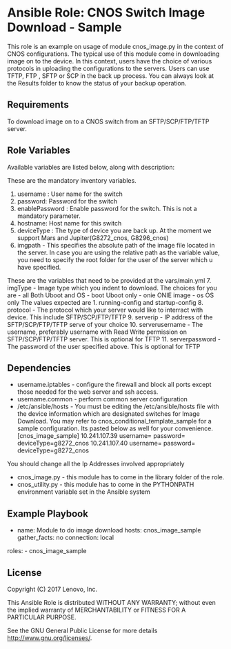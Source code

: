 # Ansible Role: CNOS Switch Image Download - Sample

This role is an example on usage of module cnos_image.py in the context of CNOS configurations. The typical use of this module come in downloading image on to the device. In this context, users have the choice of various protocols in uploading the configurations to the servers. Users can use TFTP, FTP , SFTP or SCP in the back up process. You can always look at the Results folder to know the status of your backup operation.

## Requirements

To download image on to a CNOS switch from an SFTP/SCP/FTP/TFTP server.

## Role Variables

Available variables are listed below, along with description:

These are the mandatory inventory variables. 
1. username : User name for the switch
2. password: Password for the switch
3. enablePassword : Enable password for the switch. This is not a mandatory parameter.
4. hostname: Host name for this switch
5. deviceType : The type of device you are back up. At the moment we support Mars and Jupiter(G8272_cnos, G8296_cnos)
6. imgpath - This specifies the absolute path of the image file located in the server. In case you are using 
            the relative path as the variable value, you need to specify the root folder for the user of the 
            server which u have specified. 

These are the variables that need to be provided at the vars/main.yml
7. imgType - Image type which you indent to download. The choices for you are 
            - all   Both Uboot and OS
            - boot  Uboot only
            - onie  ONIE image
            - os    OS only 
                The values expected are 1. running-config and startup-config
8. protocol - The protocol which your server would like to interract with device. This include SFTP/SCP/FTP/TFTP
9. serverip - IP address of the SFTP/SCP/FTP/TFTP serve of your choice
10. serverusername - The username, preferably username with Read Write permission on  SFTP/SCP/FTP/TFTP server. This is optional for TFTP
11. serverpassword - The password of the user specified above. This is optional for TFTP

## Dependencies

- username.iptables - configure the firewall and block all ports except those needed for the web server and ssh access.
- username.common - perform common server configuration
- /etc/ansible/hosts - You must be editing the /etc/ansible/hosts file with the device information which are designated switches for Image Download. You may refer to cnos_conditional_template_sample for a sample configuration. Its pasted below  as well for your convenience.
[cnos_image_sample]
10.241.107.39   username=<username> password=<password> deviceType=g8272_cnos
10.241.107.40   username=<username> password=<password> deviceType=g8272_cnos
    
You should change all the Ip Addresses involved appropriately
- cnos_image.py - this module has to come in the library folder of the role.
- cnos_utility.py - this module has to come in the PYTHONPATH environment variable set in the Ansible system 

## Example Playbook

  - name: Module to  do image download
   hosts: cnos_image_sample
   gather_facts: no
   connection: local

   roles:
    - cnos_image_sample

## License

Copyright (C) 2017 Lenovo, Inc.

This Ansible Role is distributed WITHOUT ANY WARRANTY; without even the implied 
warranty of MERCHANTABILITY or FITNESS FOR A PARTICULAR PURPOSE.  

See the GNU General Public License for more details <http://www.gnu.org/licenses/>.
